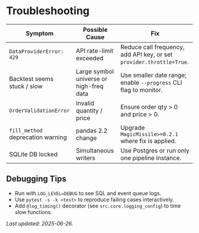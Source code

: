 # Troubleshooting

| Symptom | Possible Cause | Fix |
|---------|----------------|-----|
| `DataProviderError: 429` | API rate-limit exceeded | Reduce call frequency, add API key, or set `provider.throttle=True`. |
| Backtest seems stuck / slow | Large symbol universe or high-freq data | Use smaller date range; enable `--progress` CLI flag to monitor. |
| `OrderValidationError` | Invalid quantity / price | Ensure order qty > 0 and price > 0. |
| `fill_method` deprecation warning | pandas 2.2 change | Upgrade `MagicMissile>=0.2.1` where fix is applied. |
| SQLite DB locked | Simultaneous writers | Use Postgres or run only one pipeline instance. |

## Debugging Tips

* Run with `LOG_LEVEL=DEBUG` to see SQL and event queue logs.
* Use `pytest -s -k <test>` to reproduce failing cases interactively.
* Add `@log_timing()` decorator (see `src.core.logging_config`) to time slow functions.

_Last updated: 2025-06-26._
